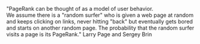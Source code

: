 
"PageRank can be thought of as a model of user behavior.     
We assume there is a "random surfer" who is given a web page at random and keeps clicking on links, never hitting "back" but eventually gets bored and starts on another random page. 
The probability that the random surfer visits a page is its PageRank."
  Larry Page and Sergey Brin
 
 

